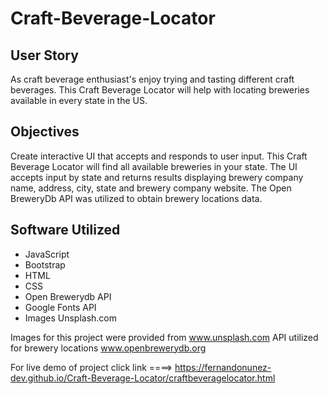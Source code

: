 # Craft-Beverage-Locator


## User Story
As craft beverage enthusiast's enjoy trying and tasting 
different craft beverages. This Craft Beverage Locator will
help with locating breweries available in every state in the US.


## Objectives

Create interactive UI that accepts and responds to user input.
This Craft Beverage Locator will find all available breweries in your 
state. The UI accepts input by state and returns results displaying 
brewery company name, address, city, state and brewery company website. 
The Open BreweryDb API was utilized to obtain brewery locations data.


## Software Utilized

* JavaScript
* Bootstrap
* HTML
* CSS
* Open Brewerydb API
* Google Fonts API
* Images Unsplash.com

Images for this project were provided from www.unsplash.com
API utilized for brewery locations www.openbrewerydb.org

For live demo of project click link ====> https://fernandonunez-dev.github.io/Craft-Beverage-Locator/craftbeveragelocator.html
